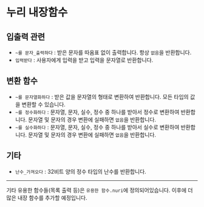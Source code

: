 # 누리 내장함수

## 입출력 관련

- `~를 문자_출력하다` : 받은 문자를 따옴표 없이 출력합니다. 항상 `없음`을 반환합니다.
- `입력받다` : 사용자에게 입력을 받고 입력을 문자열로 반환합니다.


## 변환 함수

- `~를 문자열화하다` : 받은 값을 문자열의 형태로 변환하여 반환합니다. 모든 타입의 값을 변환할 수 있습니다.
- `~를 정수화하다` : 문자열, 문자, 실수, 정수 중 하나를 받아서 정수로 변환하여 반환합니다. 문자열 및 문자의 경우 변환에 실패하면 `없음`을 반환합니다.
- `~를 실수화하다` : 문자열, 문자, 실수, 정수 중 하나를 받아서 실수로 변환하여 반환합니다. 문자열 및 문자의 경우 변환에 실패하면 `없음`을 반환합니다.

## 기타

- `난수_가져오다` : 32비트 양의 정수 타입의 난수를 반환합니다.

---

기타 유용한 함수들(목록 출력 등)은 `유용한 함수.nuri`에 정의되어있습니다. 이후에 더 많은 내장 함수를 추가할 예정입니다.
